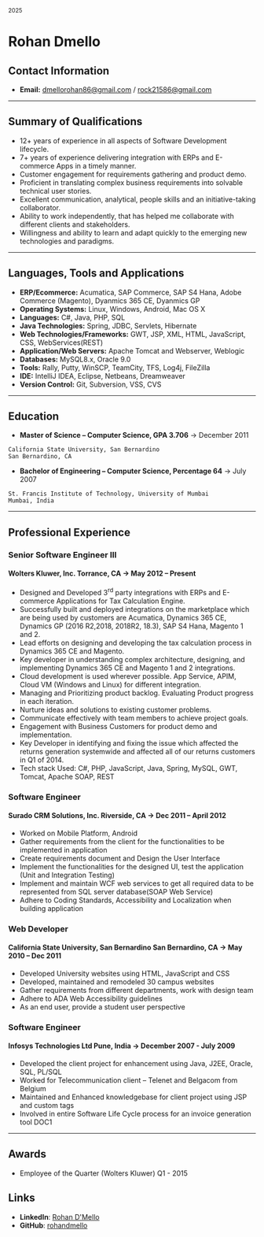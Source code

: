 <sub>2025</sub>

# Rohan Dmello

## Contact Information

- **Email:** dmellorohan86@gmail.com / rock21586@gmail.com

---

## Summary of Qualifications

- 12+ years of experience in all aspects of Software Development lifecycle.
- 7+ years of experience delivering integration with ERPs and E-commerce Apps in a timely manner.
- Customer engagement for requirements gathering and product demo.
- Proficient in translating complex business requirements into solvable technical user stories.
- Excellent communication, analytical, people skills and an initiative-taking collaborator.
- Ability to work independently, that has helped me collaborate with different clients and stakeholders.
- Willingness and ability to learn and adapt quickly to the emerging new technologies and paradigms.

---

## Languages, Tools and Applications

- **ERP/Ecommerce:** Acumatica, SAP Commerce, SAP S4 Hana, Adobe Commerce (Magento), Dyanmics 365 CE, Dyanmics GP 
- **Operating Systems:** Linux, Windows, Android, Mac OS X
- **Languages:** C#, Java, PHP, SQL
- **Java Technologies:** Spring, JDBC, Servlets, Hibernate
- **Web Technologies/Frameworks:** GWT, JSP, XML, HTML, JavaScript, CSS, WebServices(REST)
- **Application/Web Servers:** Apache Tomcat and Webserver, Weblogic
- **Databases:** MySQL8.x, Oracle 9.0
- **Tools:** Rally, Putty, WinSCP, TeamCity, TFS, Log4j, FileZilla
- **IDE:** IntelliJ IDEA, Eclipse, Netbeans, Dreamweaver
- **Version Control:** Git, Subversion, VSS, CVS

---

## Education

- **Master of Science – Computer Science, GPA 3.706** → December 2011

```
California State University, San Bernardino  
San Bernardino, CA
```

- **Bachelor of Engineering – Computer Science, Percentage 64** → July 2007

```
St. Francis Institute of Technology, University of Mumbai
Mumbai, India
```

---

## Professional Experience

### Senior Software Engineer III

#### **Wolters Kluwer, Inc. Torrance, CA** → May 2012 – Present

- Designed and Developed 3<sup>rd</sup> party integrations with ERPs and E-commerce Applications for Tax Calculation Engine.
- Successfully built and deployed integrations on the marketplace which are being used by customers are Acumatica, Dynamics 365 CE, Dynamics GP (2016 R2,2018, 2018R2, 18.3), SAP S4 Hana, Magento 1 and 2.
- Lead efforts on designing and developing the tax calculation process in Dynamics 365 CE and Magento.
- Key developer in understanding complex architecture, designing, and implementing Dynamics 365 CE and Magento 1 and 2 integrations.
- Cloud development is used wherever possible. App Service, APIM, Cloud VM (Windows and Linux) for different integration.
- Managing and Prioritizing product backlog. Evaluating Product progress in each iteration.
- Nurture ideas and solutions to existing customer problems.
- Communicate effectively with team members to achieve project goals.
- Engagement with Business Customers for product demo and implementation.
- Key Developer in identifying and fixing the issue which affected the returns generation systemwide and affected all of our returns customers in Q1 of 2014.
- Tech stack Used: C#, PHP, JavaScript, Java, Spring, MySQL, GWT, Tomcat, Apache SOAP, REST

### Software Engineer

#### **Surado CRM Solutions, Inc. Riverside, CA** → Dec 2011 – April 2012

- Worked on Mobile Platform, Android
- Gather requirements from the client for the functionalities to be implemented in application
- Create requirements document and Design the User Interface
- Implement the functionalities for the designed UI, test the application (Unit and Integration Testing)
- Implement and maintain WCF web services to get all required data to be represented from SQL server database(SOAP Web Service)
- Adhere to Coding Standards, Accessibility and Localization when building application

### Web Developer

#### **California State University, San Bernardino San Bernardino, CA** → May 2010 – Dec 2011

- Developed University websites using HTML, JavaScript and CSS
- Developed, maintained and remodeled 30 campus websites
- Gather requirements from different departments, work with design team
- Adhere to ADA Web Accessibility guidelines
- As an end user, provide a student user perspective

### Software Engineer

#### **Infosys Technologies Ltd Pune, India** → December 2007 - July 2009

- Developed the client project for enhancement using Java, J2EE, Oracle, SQL, PL/SQL
- Worked for Telecommunication client – Telenet and Belgacom from Belgium
- Maintained and Enhanced knowledgebase for client project using JSP and custom tags
- Involved in entire Software Life Cycle process for an invoice generation tool DOC1

---

## Awards

- Employee of the Quarter (Wolters Kluwer) Q1 - 2015

## Links

- **LinkedIn**: [Rohan D'Mello](https://www.linkedin.com/in/rohandmello/)
- **GitHub**: [rohandmello](https://github.com/rohandmello)